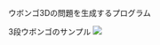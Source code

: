 ウボンゴ3Dの問題を生成するプログラム

3段ウボンゴのサンプル
![](https://pbs.twimg.com/media/Dew5rtjUcAABpOz?format=jpg&name=900x900)

